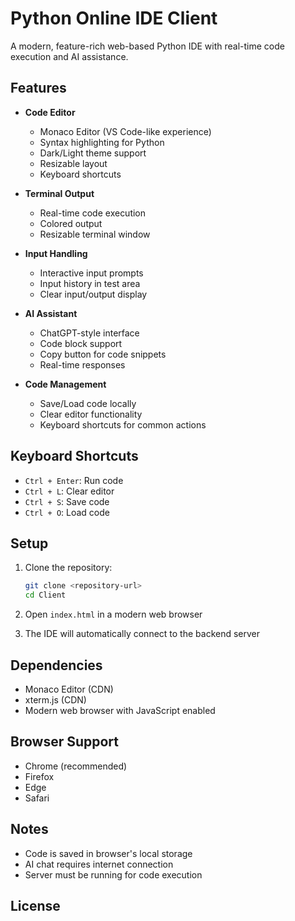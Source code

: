 # Python Online IDE Client

A modern, feature-rich web-based Python IDE with real-time code execution and AI assistance.

## Features

- **Code Editor**
  - Monaco Editor (VS Code-like experience)
  - Syntax highlighting for Python
  - Dark/Light theme support
  - Resizable layout
  - Keyboard shortcuts

- **Terminal Output**
  - Real-time code execution
  - Colored output
  - Resizable terminal window

- **Input Handling**
  - Interactive input prompts
  - Input history in test area
  - Clear input/output display

- **AI Assistant**
  - ChatGPT-style interface
  - Code block support
  - Copy button for code snippets
  - Real-time responses

- **Code Management**
  - Save/Load code locally
  - Clear editor functionality
  - Keyboard shortcuts for common actions

## Keyboard Shortcuts

- `Ctrl + Enter`: Run code
- `Ctrl + L`: Clear editor
- `Ctrl + S`: Save code
- `Ctrl + O`: Load code

## Setup

1. Clone the repository:
   ```bash
   git clone <repository-url>
   cd Client
   ```

2. Open `index.html` in a modern web browser

3. The IDE will automatically connect to the backend server

## Dependencies

- Monaco Editor (CDN)
- xterm.js (CDN)
- Modern web browser with JavaScript enabled

## Browser Support

- Chrome (recommended)
- Firefox
- Edge
- Safari

## Notes

- Code is saved in browser's local storage
- AI chat requires internet connection
- Server must be running for code execution

## License